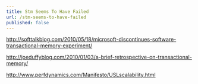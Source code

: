 ```yaml
---
title: Stm Seems To Have Failed
url: /stm-seems-to-have-failed
published: false
---
```



http://softtalkblog.com/2010/05/18/microsoft-discontinues-software-transactional-memory-experiment/

http://joeduffyblog.com/2010/01/03/a-brief-retrospective-on-transactional-memory/

http://www.perfdynamics.com/Manifesto/USLscalability.html
